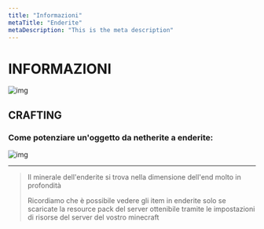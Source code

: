 ```yaml
---
title: "Informazioni"
metaTitle: "Enderite"
metaDescription: "This is the meta description"
---
```

# INFORMAZIONI

![img](https://media.discordapp.net/attachments/1080126782809853995/1105139853609422910/image.png?width=1419&height=676)

## CRAFTING

### **Come potenziare un'oggetto da netherite a enderite:**

![img](https://cdn.discordapp.com/attachments/953577396773212190/1064989003599855666/image.png)

---

> Il minerale dell'enderite si trova nella dimensione dell'end molto in profondità
>
> Ricordiamo che è possibile vedere gli item in enderite solo se scaricate la resource pack del server ottenibile tramite le impostazioni di risorse del server del vostro minecraft
